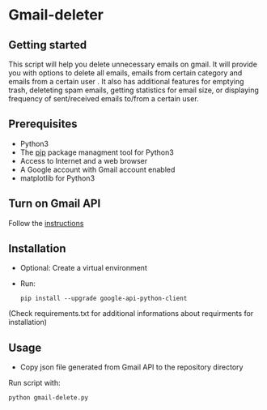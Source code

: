 # Gmail-deleter

Getting started
---------------

This script will help you delete unnecessary emails on gmail. It will provide you with options to delete all emails, emails from certain category and emails from a certain user . It also has additional features for emptying trash, deleteting spam emails, getting statistics for email size, or displaying frequency of sent/received emails to/from a certain user.


Prerequisites
-------------

 - Python3 
 - The [pip](https://pypi.python.org/pypi/pip) package managment tool for Python3
 - Access to Internet and a web browser
 - A Google account with Gmail account enabled
 - matplotlib for Python3 


Turn on Gmail API
-----------------

Follow the [instructions](https://developers.google.com/gmail/api/quickstart/python#step_1_turn_on_the_api_name)

Installation
------------

 - Optional: Create a virtual environment 
 
 - Run: 
   
   `pip install --upgrade google-api-python-client`
    

(Check requirements.txt for additional informations about requirments for installation)

Usage
-----

 - Copy json file generated from Gmail API to the repository directory 


Run script with:

`python gmail-delete.py`
